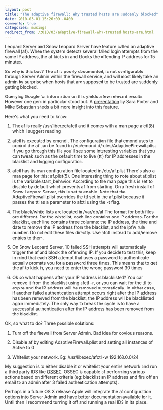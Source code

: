 ```yaml
---
layout: post
title: "The adaptive firewall: Why trusted hosts are suddenly blocked"
date: 2010-03-01 15:26:09 -0400
comments: true
categories: musings
redirect_from: /2010/03/adaptive-firewall-why-trusted-hosts-are.html
---
```


Leopard Server and Snow Leopard Server have feature called an adaptive firewall (af). When the system detects
several failed login attempts from the same IP address, the af kicks in and blocks the offending IP address for 15
minutes.

<!--more-->

So why is this bad? The af is poorly documented, is not configurable through Server Admin within the firewall
service, and will most likely take an admin by surprise when hosts that are supposed to be trusted are suddenly
getting blocked. 

Querying Google for information on this yields a few relevant results. However one gem in particular stood out. A
[presentation](http://www.powerofmac.com/IT825-firewall.pdf) by Sara Porter and Mike Sebastian sheds a bit more insight into this feature.

Here's what you need to know:

1. The af is really /usr/libexec/afctl  and it comes with a man page afctl(8)  which I
suggest reading.

2. afctl  is executed by emond . The configuration file that emond  uses to
control the af can be found in /etc/emond.d/rules/AdaptiveFirewall.plist  If you go through this file
you'll see some interesting variables that you can tweak such as the default time to live (ttl) for IP addresses in
the blacklist and logging configuration.

3. afctl has its own configuration file located in /etc/af.plist There's also a man page for this: af.plist(5). One
interesting thing to note about af.plist is the variable start_behavior. According to the man page this is set to
disable by default which prevents af from starting. On a fresh install of Snow Leopard Server, this is set to enable. Note that the AdaptiveFirewall.plist overrides the ttl set in the af.plist because it passes the ttl as a
parameter to afctl using the -t flag.

4. The black/white lists are located in /var/db/af  The format for both files are different. For the
whitelist, each line contains one IP address. For the blacklist, each line contains three columns: the IP address,
the time and date to remove the IP address from the blacklist, and the ipfw  rule number. Do not edit
these files directly. Use afctl  instead to add/remove entries to them.

5. On Snow Leopard Server, 10 failed SSH attempts will automatically trigger the af and block the offending IP. If
you decide to test this, keep in mind that each SSH attempt that uses a password to authenticate actually prompts
you for a password three times. This means that to get the af to kick in, you need to enter the wrong password 30 times.  
6. Ok so what happens after your IP address is blacklisted? You can remove it from the blacklist using afctl -r, 
or you can wait for the ttl to expire and the IP address will be removed automatically. In either case, if another
failed authentication attempt occurs right after the IP address has been removed from the blacklist, the IP address
will be blacklisted again immediately. The only way to break the cycle is to have a successful authentication after
the IP address has been removed from the blacklist.

Ok, so what to do? Three possible solutions:

1. Turn off the firewall from Server Admin. Bad idea for obvious reasons. 

2. Disable af by editing AdaptiveFirewall.plist and setting all instances of Active to 0

3. Whitelist your network. Eg: /usr/libexec/afctl -w 192.168.0.0/24

My suggestion is to either disable it or whitelist your entire network and run a third party IDS like
[OSSEC](http://www.ossec.net/). OSSEC
is capable of performing various actions based on different criteria (eg: blacklist an IP address and fire off an
email to an admin after 3 failed authentication attempts).

Perhaps in a future OS X release Apple will integrate the af configuration options into Server Admin and have better documentation available for it. Until then I recommend turning it off and running a real IDS in its place. 

